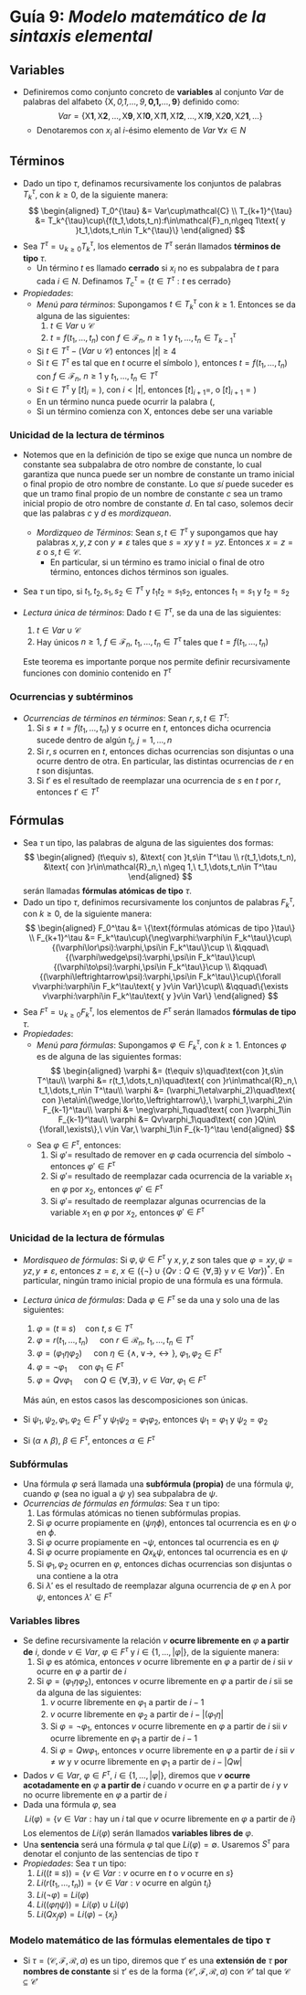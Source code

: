 # Guía 9: _Modelo matemático de la sintaxis elemental_

## Variables

- Definiremos como conjunto concreto de **variables** al conjunto $Var$ de palabras del alfabeto $\{\mathsf{X},\textit{0,1,}\dots,\textit{9},\textbf{0,1,}\dots,\textbf{9}\}$ definido como:
  $$Var=\{\textsf{X}\textbf{1},\textsf{X}\textbf{2},\dots,\textsf{X}\textbf{9},\textsf{X}\textit{1}\textbf{0},\textsf{X}\textit{1}\textbf{1},\textsf{X}\textit{1}\textbf{2},\dots,\textsf{X}\textit{1}\textbf{9},\textsf{X}\textit{2}\textbf{0},\textsf{X}\textit{2}\textbf{1},\dots\}$$
  - Denotaremos con $x_i$ al $i$-ésimo elemento de $Var\ \forall x\in N$

## Términos

- Dado un tipo $\tau$, definamos recursivamente los conjuntos de palabras $T_k^{\tau}$, con $k\geq 0$, de la siguiente manera:
  $$
  \begin{aligned}
      T_0^{\tau} &= Var\cup\mathcal{C} \\
      T_{k+1}^{\tau} &= T_k^{\tau}\cup\{f(t_1,\dots,t_n):f\in\mathcal{F}_n,n\geq 1\text{ y }t_1,\dots,t_n\in T_k^{\tau}\}
  \end{aligned}
  $$
- Sea $T^{\tau}=\cup_{k\geq 0} T_k^{\tau}$, los elementos de $T^{\tau}$ serán llamados **términos de tipo** $\tau$.
  - Un término $t$ es llamado **cerrado** si $x_i$ no es subpalabra de $t$ para cada $i\in N$. Definamos $T_c^{\tau}=\{t\in T^{\tau}:t\text{ es cerrado}\}$
- _Propiedades_:
  - _Menú para términos_: Supongamos $t\in T_k^\tau$ con $k\geq 1$. Entonces se da alguna de las siguientes:
    1. $t\in Var\cup\mathcal{C}$
    2. $t=f(t_1,\dots,t_n)$ con $f\in\mathcal{F}_n,\ n\geq 1$ y $t_1,\dots,t_n\in T_{k-1}^\tau$
  - Si $t\in T^\tau-(Var\cup\mathcal{C})$ entonces $|t|\geq 4$
  - Si $t\in T^\tau$ es tal que en $t$ ocurre el símbolo $)$, entonces $t=f(t_1,\dots,t_n)$ con $f\in\mathcal{F}_n,\ n\geq 1$ y $t_1,\dots,t_n\in T^\tau$
  - Si $t\in T^\tau$ y $[t]_i=)$, con $i\lt |t|$, entonces $[t]_{i+1}=,$ o $[t]_{i+1}=)$
  - En un término nunca puede ocurrir la palabra $(,$
  - Si un término comienza con $\mathsf{X}$, entonces debe ser una variable

### Unicidad de la lectura de términos

- Notemos que en la definición de tipo se exige que nunca un nombre de constante sea subpalabra de otro nombre de constante, lo cual garantiza que nunca puede ser un nombre de constante un tramo inicial o final propio de otro nombre de constante. Lo que _sí_ puede suceder es que un tramo final propio de un nombre de constante $c$ sea un tramo inicial propio de otro nombre de constante $d$. En tal caso, solemos decir que las palabras $c$ y $d$ es _mordizquean_.
  - _Mordizqueo de Términos_: Sean $s,t\in T^\tau$ y supongamos que hay palabras $x,y,z$ con $y\neq\varepsilon$ tales que $s=xy$ y $t=yz$. Entonces $x=z=\varepsilon$ o $s,t\in\mathcal{C}$.
    - En particular, si un término es tramo inicial o final de otro término, entonces dichos términos son iguales.
- Sea $\tau$ un tipo, si $t_1,t_2,s_1,s_2\in T^\tau$ y $t_1t_2=s_1s_2$, entonces $t_1=s_1$ y $t_2=s_2$
- _Lectura única de términos_: Dado $t\in T^\tau$, se da una de las siguientes:

  1. $t\in Var\cup\mathcal{C}$
  2. Hay únicos $n\geq 1,\ f\in\mathcal{F}_n,\ t_1,\dots,t_n\in T^\tau$ tales que $t=f(t_1,\dots,t_n)$

  Este teorema es importante porque nos permite definir recursivamente funciones con dominio contenido en $T^\tau$

### Ocurrencias y subtérminos

- _Ocurrencias de términos en términos_: Sean $r,s,t\in T^\tau$:
  1. Si $s\neq t=f(t_1,\dots,t_n)$ y $s$ ocurre en $t$, entonces dicha ocurrencia sucede dentro de algún $t_j,\ j=1,\dots,n$
  2. Si $r,s$ ocurren en $t$, entonces dichas ocurrencias son disjuntas o una ocurre dentro de otra. En particular, las distintas ocurrencias de $r$ en $t$ son disjuntas.
  3. Si $t'$ es el resultado de reemplazar una ocurrencia de $s$ en $t$ por $r$, entonces $t'\in T^\tau$

## Fórmulas

- Sea $\tau$ un tipo, las palabras de alguna de las siguientes dos formas:
  $$
  \begin{aligned}
      (t\equiv s), &\text{ con }t,s\in T^\tau \\
      r(t_1,\dots,t_n), &\text{ con }r\in\mathcal{R}_n,\ n\geq 1,\ t_1,\dots,t_n\in T^\tau
  \end{aligned}
  $$
  serán llamadas **fórmulas atómicas de tipo** $\tau$.
- Dado un tipo $\tau$, definimos recursivamente los conjuntos de palabras $F_k^\tau$, con $k\geq 0$, de la siguiente manera:
  $$
  \begin{aligned}
    F_0^\tau &= \{\text{fórmulas atómicas de tipo }\tau\} \\
    F_{k+1}^\tau &= F_k^\tau\cup\{\neg\varphi:\varphi\in F_k^\tau\}\cup\{(\varphi\lor\psi):\varphi,\psi\in F_k^\tau\}\cup \\
    &\qquad\{(\varphi\wedge\psi):\varphi,\psi\in F_k^\tau\}\cup\{(\varphi\to\psi):\varphi,\psi\in F_k^\tau\}\cup \\
    &\qquad\{(\varphi\leftrightarrow\psi):\varphi,\psi\in F_k^\tau\}\cup\{\forall v\varphi:\varphi\in F_k^\tau\text{ y }v\in Var\}\cup\\
    &\qquad\{\exists v\varphi:\varphi\in F_k^\tau\text{ y }v\in Var\}
  \end{aligned}
  $$
- Sea $F^\tau=\cup_{k\geq 0}F_k^\tau$, los elementos de $F^\tau$ serán llamados **fórmulas de tipo** $\tau$.
- _Propiedades_:
  - _Menú para fórmulas_: Supongamos $\varphi\in F_k^\tau$, con $k\geq 1$. Entonces $\varphi$ es de alguna de las siguientes formas:
    $$
    \begin{aligned}
        \varphi &= (t\equiv s)\quad\text{con }t,s\in T^\tau\\
        \varphi &= r(t_1,\dots,t_n)\quad\text{ con }r\in\mathcal{R}_n,\ t_1,\dots,t_n\in T^\tau\\
        \varphi &= (\varphi_1\eta\varphi_2)\quad\text{ con }\eta\in\{\wedge,\lor\to,\leftrightarrow\},\ \varphi_1,\varphi_2\in F_{k-1}^\tau\\
        \varphi &= \neg\varphi_1\quad\text{ con }\varphi_1\in F_{k-1}^\tau\\
        \varphi &= Qv\varphi_1\quad\text{ con }Q\in\{\forall,\exists\},\ v\in Var,\ \varphi_1\in F_{k-1}^\tau
    \end{aligned}
    $$
  - Sea $\varphi\in F^\tau$, entonces:
    1. Si $\varphi'=$ resultado de remover en $\varphi$ cada ocurrencia del símbolo $\neg$ entonces $\varphi'\in F^\tau$
    2. Si $\varphi'=$ resultado de reemplazar cada ocurrencia de la variable $x_1$ en $\varphi$ por $x_2$, entonces $\varphi'\in F^\tau$
    3. Si $\varphi'=$ resultado de reemplazar algunas ocurrencias de la variable $x_1$ en $\varphi$ por $x_2$, entonces $\varphi'\in F^\tau$

### Unicidad de la lectura de fórmulas

- _Mordisqueo de fórmulas_: Si $\varphi,\psi\in F^\tau$ y $x,y,z$ son tales que $\varphi=xy,\psi=yz,y\neq\varepsilon$, entonces $z=\varepsilon,\ x\in(\{\neg\}\cup\{Qv:Q\in\{\forall,\exists\}\text{ y }v\in Var\})^*$. En particular, ningún tramo inicial propio de una fórmula es una fórmula.
- _Lectura única de fórmulas_: Dada $\varphi\in F^\tau$ se da una y solo una de las siguientes:

  1. $\varphi = (t\equiv s)\quad\text{con }t,s\in T^\tau$
  2. $\varphi = r(t_1,\dots,t_n)\quad\text{ con }r\in\mathcal{R}_n,\ t_1,\dots,t_n\in T^\tau$
  3. $\varphi = (\varphi_1\eta\varphi_2)\quad\text{ con }\eta\in\{\wedge,\lor\to,\leftrightarrow\},\ \varphi_1,\varphi_2\in F^\tau$
  4. $\varphi = \neg\varphi_1\quad\text{ con }\varphi_1\in F^\tau$
  5. $\varphi = Qv\varphi_1\quad\text{ con }Q\in\{\forall,\exists\},\ v\in Var,\ \varphi_1\in F^\tau$

  Más aún, en estos casos las descomposiciones son únicas.

- Si $\psi_1,\psi_2,\varphi_1,\varphi_2\in F^\tau$ y $\psi_1\psi_2=\varphi_1\varphi_2$, entonces $\psi_1=\varphi_1$ y $\psi_2=\varphi_2$
- Si $(\alpha\wedge\beta),\ \beta\in F^\tau$, entonces $\alpha\in F^\tau$

### Subfórmulas

- Una fórmula $\varphi$ será llamada una **subfórmula (propia)** de una fórmula $\psi$, cuando $\varphi$ (sea no igual a $\psi$ y) sea subpalabra de $\psi$.
- _Ocurrencias de fórmulas en fórmulas_: Sea $\tau$ un tipo:
  1. Las fórmulas atómicas no tienen subfórmulas propias.
  2. Si $\varphi$ ocurre propiamente en $(\psi\eta\phi)$, entonces tal ocurrencia es en $\psi$ o en $\phi$.
  3. Si $\varphi$ ocurre propiamente en $\neg\psi$, entonces tal ocurrencia es en $\psi$
  4. Si $\varphi$ ocurre propiamente en $Qx_k\psi$, entonces tal ocurrencia es en $\psi$
  5. Si $\varphi_1,\varphi_2$ ocurren en $\varphi$, entonces dichas ocurrencias son disjuntas o una contiene a la otra
  6. Si $\lambda'$ es el resultado de reemplazar alguna ocurrencia de $\varphi$ en $\lambda$ por $\psi$, entonces $\lambda'\in F^\tau$

### Variables libres

- Se define recursivamente la relación $v$ **ocurre libremente en** $\varphi$ **a partir de** $i$, donde $v\in Var,\ \varphi\in F^\tau$ y $i\in\{1,\dots,|\varphi|\}$, de la siguiente manera:
  1. Si $\varphi$ es atómica, entonces $v$ ocurre libremente en $\varphi$ a partir de $i$ sii $v$ ocurre en $\varphi$ a partir de $i$
  2. Si $\varphi=(\varphi_1\eta\varphi_2)$, entonces $v$ ocurre libremente en $\varphi$ a partir de $i$ sii se da alguna de las siguientes:
     1. $v$ ocurre libremente en $\varphi_1$ a partir de $i-1$
     2. $v$ ocurre libremente en $\varphi_2$ a partir de $i-|(\varphi_1\eta|$
     3. Si $\varphi=\neg\varphi_1$, entonces $v$ ocurre libremente en $\varphi$ a partir de $i$ sii $v$ ocurre libremente en $\varphi_1$ a partir de $i-1$
     4. Si $\varphi=Qw\varphi_1$, entonces $v$ ocurre libremente en $\varphi$ a partir de $i$ sii $v\neq w$ y $v$ ocurre libremente en $\varphi_1$ a partir de $i-|Qw|$
- Dados $v\in Var,\ \varphi\in F^\tau,\ i\in\{1,\dots,|\varphi|\}$, diremos que $v$ **ocurre acotadamente en** $\varphi$ **a partir de** $i$ cuando $v$ ocurre en $\varphi$ a partir de $i$ y $v$ no ocurre libremente en $\varphi$ a partir de $i$
- Dada una fórmula $\varphi$, sea
  $$Li(\varphi)=\{v\in Var:\text{hay un }i\text{ tal que }v\text{ ocurre libremente en }\varphi\text{ a partir de }i\}$$
  Los elementos de $Li(\varphi)$ serán llamados **variables libres de** $\varphi$.
- Una **sentencia** será una fórmula $\varphi$ tal que $Li(\varphi)=\emptyset$. Usaremos $S^\tau$ para denotar el conjunto de las sentencias de tipo $\tau$
- _Propiedades_: Sea $\tau$ un tipo:
  1. $Li((t\equiv s))=\{v\in Var:v\text{ ocurre en }t\text{ o }v\text{ ocurre en }s\}$
  2. $Li(r(t_1,\dots,t_n))=\{v\in Var:v\text{ ocurre en algún }t_i\}$
  3. $Li(\neg\varphi)=Li(\varphi)$
  4. $Li((\varphi\eta\psi))=Li(\varphi)\cup Li(\psi)$
  5. $Li(Qx_j\varphi)=Li(\varphi)-\{x_j\}$

### Modelo matemático de las fórmulas elementales de tipo $\tau$

- Si $\tau=(\mathcal{C,F,R},a)$ es un tipo, diremos que $\tau'$ es una **extensión de** $\tau$ **por nombres de constante** si $\tau'$ es de la forma $(\mathcal{C',F,R},a)$ con $\mathcal{C'}$ tal que $\mathcal{C}\subseteq\mathcal{C'}$
